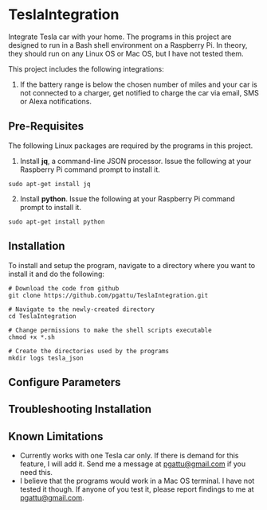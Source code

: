 # TeslaIntegration
Integrate Tesla car with your home.  The programs in this project are designed to run in a Bash shell environment on a Raspberry Pi.  In theory, they should run on any Linux OS or Mac OS, but I have not tested them.

This project includes the following integrations:

1. If the battery range is below the chosen number of miles and your car is not connected to a charger, get notified to charge the car via email, SMS or Alexa notifications.

## Pre-Requisites
The following Linux packages are required by the programs in this project.

1. Install **jq**, a command-line JSON processor.  Issue the following at your Raspberry Pi command prompt to install it.
```
sudo apt-get install jq
```

2. Install **python**.  Issue the following at your Raspberry Pi command prompt to install it.
```
sudo apt-get install python
```

## Installation
To install and setup the program, navigate to a directory where you want to install it and do the following:

```
# Download the code from github
git clone https://github.com/pgattu/TeslaIntegration.git

# Navigate to the newly-created directory
cd TeslaIntegration

# Change permissions to make the shell scripts executable
chmod +x *.sh

# Create the directories used by the programs
mkdir logs tesla_json

```

## Configure Parameters


## Troubleshooting Installation

## Known Limitations
- Currently works with one Tesla car only.  If there is demand for this feature, I will add it.  Send me a message at pgattu@gmail.com if you need this.
- I believe that the programs would work in a Mac OS terminal. I have not tested it though. If anyone of you test it, please report findings to me at pgattu@gmail.com.
